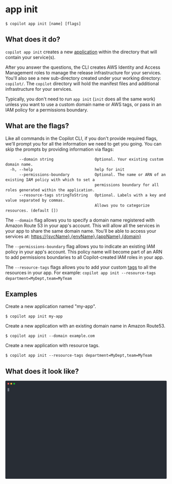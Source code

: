 # app init
```console
$ copilot app init [name] [flags]
```

## What does it do?
`copilot app init` creates a new [application](../concepts/applications.en.md) within the directory that will contain your service(s).

After you answer the questions, the CLI creates AWS Identity and Access Management roles to manage the release infrastructure for your services. You'll also see a new sub-directory created under your working directory: `copilot/`. The `copilot` directory will hold the manifest files and additional infrastructure for your services.

Typically, you don't need to run `app init` (`init` does all the same work) unless you want to use a custom domain name or AWS tags, or pass in an IAM policy for a permissions boundary. 

## What are the flags?
Like all commands in the Copilot CLI, if you don't provide required flags, we'll prompt you for all the information we need to get you going. You can skip the prompts by providing information via flags:
```
      --domain string                  Optional. Your existing custom domain name.
  -h, --help                           help for init
      --permissions-boundary           Optional. The name or ARN of an existing IAM policy with which to set a
                                       permissions boundary for all roles generated within the application.
      --resource-tags stringToString   Optional. Labels with a key and value separated by commas.
                                       Allows you to categorize resources. (default [])
```
The `--domain` flag allows you to specify a domain name registered with Amazon Route 53 in your app's account. This will allow all the services in your app to share the same domain name. You'll be able to access your services at: [https://{svcName}.{envName}.{appName}.{domain}](https://{svcName}.{envName}.{appName}.{domain})

The `--permissions-boundary` flag allows you to indicate an existing IAM policy in your app's account. This policy name will become part of an ARN to add permissions boundaries to all Copilot-created IAM roles in your app.

The `--resource-tags` flags allows you to add your custom [tags](https://docs.aws.amazon.com/general/latest/gr/aws_tagging.html) to all the resources in your app.
For example: `copilot app init --resource-tags department=MyDept,team=MyTeam`

## Examples
Create a new application named "my-app".
```console
$ copilot app init my-app
```
Create a new application with an existing domain name in Amazon Route53.
```console
$ copilot app init --domain example.com
```
Create a new application with resource tags.
```console
$ copilot app init --resource-tags department=MyDept,team=MyTeam
```
## What does it look like?

![Running copilot app init](https://raw.githubusercontent.com/kohidave/copilot-demos/master/app-init.edited.svg?sanitize=true)
